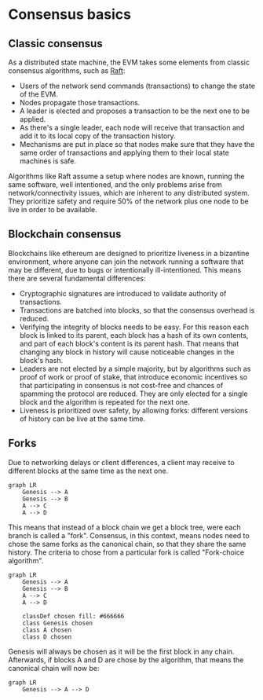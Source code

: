 # Consensus basics

## Classic consensus

As a distributed state machine, the EVM takes some elements from classic consensus algorithms, such as [Raft](https://raft.github.io/):

- Users of the network send commands (transactions) to change the state of the EVM.
- Nodes propagate those transactions.
- A leader is elected and proposes a transaction to be the next one to be applied.
- As there's a single leader, each node will receive that transaction and add it to its local copy of the transaction history. 
- Mechanisms are put in place so that nodes make sure that they have the same order of transactions and applying them to their local state machines is safe.

Algorithms like Raft assume a setup where nodes are known, running the same software, well intentioned, and the only problems arise from network/connectivity issues, which are inherent to any distributed system. They prioritize safety and require 50% of the network plus one node to be live in order to be available.

## Blockchain consensus

Blockchains like ethereum are designed to prioritize liveness in a bizantine environment, where anyone can join the network running a software that may be different, due to bugs or intentionally ill-intentioned. This means there are several fundamental differences:

- Cryptographic signatures are introduced to validate authority of transactions.
- Transactions are batched into blocks, so that the consensus overhead is reduced.
- Verifying the integrity of blocks needs to be easy. For this reason each block is linked to its parent, each block has a hash of its own contents, and part of each block's content is its parent hash. That means that changing any block in history will cause noticeable changes in the block's hash.
- Leaders are not elected by a simple majority, but by algorithms such as proof of work or proof of stake, that introduce economic incentives so that participating in consensus is not cost-free and chances of spamming the protocol are reduced. They are only elected for a single block and the algorithm is repeated for the next one.
- Liveness is prioritized over safety, by allowing forks: different versions of history can be live at the same time.

## Forks

Due to networking delays or client differences, a client may receive to different blocks at the same time as the next one. 

```mermaid
graph LR
    Genesis --> A
    Genesis --> B
    A --> C
    A --> D
```

This means that instead of a block chain we get a block tree, were each branch is called a "fork". Consensus, in this context, means nodes need to chose the same forks as the canonical chain, so that they share the same history. The criteria to chose from a particular fork is called "Fork-choice algorithm".

```mermaid
graph LR
    Genesis --> A
    Genesis --> B
    A --> C
    A --> D

    classDef chosen fill: #666666
    class Genesis chosen
    class A chosen
    class D chosen
```

Genesis will always be chosen as it will be the first block in any chain. Afterwards, if blocks A and D are chose by the algorithm, that means the canonical chain will now be:

```mermaid
graph LR
    Genesis --> A --> D
```
